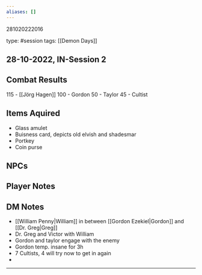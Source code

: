 ```yaml
---
aliases: []
---
```


281020222016

type: #session
tags: [[Demon Days]]
## 28-10-2022, IN-Session 2
## Combat Results
115 - [[Jörg Hagen]]
100 - Gordon
50 - Taylor
45 - Cultist

## Items Aquired
- Glass amulet
- Buisness card, depicts old elvish and shadesmar
- Portkey
- Coin purse
## NPCs

## Player Notes

## DM Notes
- [[William Penny|William]] in between [[Gordon Ezekiel|Gordon]] and [[Dr. Greg|Greg]]
- Dr. Greg and Victor with William
- Gordon and taylor engage with the enemy
- Gordon temp. insane for 3h
- 7 Cultists, 4 will try now to get in again
- 

---